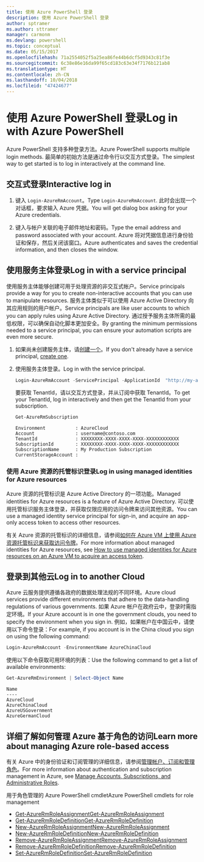 ```yaml
---
title: 使用 Azure PowerShell 登录
description: 使用 Azure PowerShell 登录
author: sptramer
ms.author: sttramer
manager: carmonm
ms.devlang: powershell
ms.topic: conceptual
ms.date: 05/15/2017
ms.openlocfilehash: 71a2554052f5a25ea86fe44b6dcf5d9343c81f3e
ms.sourcegitcommit: 6c38e86e16da99f65cd183c63e34f7176b121ab8
ms.translationtype: HT
ms.contentlocale: zh-CN
ms.lasthandoff: 10/04/2018
ms.locfileid: "47424677"
---
```

# <a name="log-in-with-azure-powershell"></a><span data-ttu-id="8bf8f-103">使用 Azure PowerShell 登录</span><span class="sxs-lookup"><span data-stu-id="8bf8f-103">Log in with Azure PowerShell</span></span>

<span data-ttu-id="8bf8f-104">Azure PowerShell 支持多种登录方法。</span><span class="sxs-lookup"><span data-stu-id="8bf8f-104">Azure PowerShell supports multiple login methods.</span></span> <span data-ttu-id="8bf8f-105">最简单的初始方法是通过命令行以交互方式登录。</span><span class="sxs-lookup"><span data-stu-id="8bf8f-105">The simplest way to get started is to log in interactively at the command line.</span></span>

## <a name="interactive-log-in"></a><span data-ttu-id="8bf8f-106">交互式登录</span><span class="sxs-lookup"><span data-stu-id="8bf8f-106">Interactive log in</span></span>

1. <span data-ttu-id="8bf8f-107">键入 `Login-AzureRmAccount`。</span><span class="sxs-lookup"><span data-stu-id="8bf8f-107">Type `Login-AzureRmAccount`.</span></span> <span data-ttu-id="8bf8f-108">此时会出现一个对话框，要求输入 Azure 凭据。</span><span class="sxs-lookup"><span data-stu-id="8bf8f-108">You will get dialog box asking for your Azure credentials.</span></span>

2. <span data-ttu-id="8bf8f-109">键入与帐户关联的电子邮件地址和密码。</span><span class="sxs-lookup"><span data-stu-id="8bf8f-109">Type the email address and password associated with your account.</span></span> <span data-ttu-id="8bf8f-110">Azure 将对凭据信息进行身份验证和保存，然后关闭该窗口。</span><span class="sxs-lookup"><span data-stu-id="8bf8f-110">Azure authenticates and saves the credential information, and then closes the window.</span></span>

## <a name="log-in-with-a-service-principal"></a><span data-ttu-id="8bf8f-111">使用服务主体登录</span><span class="sxs-lookup"><span data-stu-id="8bf8f-111">Log in with a service principal</span></span>

<span data-ttu-id="8bf8f-112">使用服务主体能够创建可用于处理资源的非交互式帐户。</span><span class="sxs-lookup"><span data-stu-id="8bf8f-112">Service principals provide a way for you to create non-interactive accounts that you can use to manipulate resources.</span></span> <span data-ttu-id="8bf8f-113">服务主体类似于可以使用 Azure Active Directory 向其应用规则的用户帐户。</span><span class="sxs-lookup"><span data-stu-id="8bf8f-113">Service principals are like user accounts to which you can apply rules using Azure Active Directory.</span></span> <span data-ttu-id="8bf8f-114">通过授予服务主体所需的最低权限，可以确保自动化脚本更加安全。</span><span class="sxs-lookup"><span data-stu-id="8bf8f-114">By granting the minimum permissions needed to a service principal, you can ensure your automation scripts are even more secure.</span></span>

1. <span data-ttu-id="8bf8f-115">如果尚未创建服务主体，请[创建一个](create-azure-service-principal-azureps.md)。</span><span class="sxs-lookup"><span data-stu-id="8bf8f-115">If you don't already have a service principal, [create one](create-azure-service-principal-azureps.md).</span></span>

2. <span data-ttu-id="8bf8f-116">使用服务主体登录。</span><span class="sxs-lookup"><span data-stu-id="8bf8f-116">Log in with the service principal.</span></span>

    ```powershell
    Login-AzureRmAccount -ServicePrincipal -ApplicationId  "http://my-app" -Credential $pscredential -TenantId $tenantid
    ```

    <span data-ttu-id="8bf8f-117">要获取 TenantId，请以交互方式登录，并从订阅中获取 TenantId。</span><span class="sxs-lookup"><span data-stu-id="8bf8f-117">To get your TenantId, log in interactively and then get the TenantId from your subscription.</span></span>

    ```powershell
    Get-AzureRmSubscription
    ```

    ```output
    Environment           : AzureCloud
    Account               : username@contoso.com
    TenantId              : XXXXXXXX-XXXX-XXXX-XXXX-XXXXXXXXXXXX
    SubscriptionId        : XXXXXXXX-XXXX-XXXX-XXXX-XXXXXXXXXXXX
    SubscriptionName      : My Production Subscription
    CurrentStorageAccount :
    ```

### <a name="log-in-using-managed-identities-for-azure-resources"></a><span data-ttu-id="8bf8f-118">使用 Azure 资源的托管标识登录</span><span class="sxs-lookup"><span data-stu-id="8bf8f-118">Log in using managed identities for Azure resources</span></span>

<span data-ttu-id="8bf8f-119">Azure 资源的托管标识是 Azure Active Directory 的一项功能。</span><span class="sxs-lookup"><span data-stu-id="8bf8f-119">Managed identities for Azure resources is a feature of Azure Active Directory.</span></span> <span data-ttu-id="8bf8f-120">可以使用托管标识服务主体登录，并获取仅限应用的访问令牌来访问其他资源。</span><span class="sxs-lookup"><span data-stu-id="8bf8f-120">You can use a managed identity service principal for sign-in, and acquire an app-only access token to access other resources.</span></span>

<span data-ttu-id="8bf8f-121">有关 Azure 资源的托管标识的详细信息，请参阅[如何在 Azure VM 上使用 Azure 资源托管标识来获取访问令牌](/azure/active-directory/managed-identities-azure-resources/how-to-use-vm-token)。</span><span class="sxs-lookup"><span data-stu-id="8bf8f-121">For more information about managed identities for Azure resources, see [How to use managed identities for Azure resources on an Azure VM to acquire an access token](/azure/active-directory/managed-identities-azure-resources/how-to-use-vm-token).</span></span>

## <a name="log-in-to-another-cloud"></a><span data-ttu-id="8bf8f-122">登录到其他云</span><span class="sxs-lookup"><span data-stu-id="8bf8f-122">Log in to another Cloud</span></span>

<span data-ttu-id="8bf8f-123">Azure 云服务提供遵循各政府的数据处理法规的不同环境。</span><span class="sxs-lookup"><span data-stu-id="8bf8f-123">Azure cloud services provide different environments that adhere to the data-handling regulations of various governments.</span></span> <span data-ttu-id="8bf8f-124">如果 Azure 帐户在政府云中，登录时需指定环境。</span><span class="sxs-lookup"><span data-stu-id="8bf8f-124">If your Azure account is in one the government clouds, you need to specify the environment when you sign in.</span></span> <span data-ttu-id="8bf8f-125">例如，如果帐户在中国云中，请使用以下命令登录：</span><span class="sxs-lookup"><span data-stu-id="8bf8f-125">For example, if you account is in the China cloud you sign on using the following command:</span></span>

```powershell
Login-AzureRmAccount -EnvironmentName AzureChinaCloud
```

<span data-ttu-id="8bf8f-126">使用以下命令获取可用环境的列表：</span><span class="sxs-lookup"><span data-stu-id="8bf8f-126">Use the following command to get a list of available environments:</span></span>

```powershell
Get-AzureRmEnvironment | Select-Object Name
```

```output
Name
----
AzureCloud
AzureChinaCloud
AzureUSGovernment
AzureGermanCloud
```

## <a name="learn-more-about-managing-azure-role-based-access"></a><span data-ttu-id="8bf8f-127">详细了解如何管理 Azure 基于角色的访问</span><span class="sxs-lookup"><span data-stu-id="8bf8f-127">Learn more about managing Azure role-based access</span></span>

<span data-ttu-id="8bf8f-128">有关 Azure 中的身份验证和订阅管理的详细信息，请参阅[管理帐户、订阅和管理角色](/azure/active-directory/role-based-access-control-configure)。</span><span class="sxs-lookup"><span data-stu-id="8bf8f-128">For more information about authentication and subscription management in Azure, see [Manage Accounts, Subscriptions, and Administrative Roles](/azure/active-directory/role-based-access-control-configure).</span></span>

<span data-ttu-id="8bf8f-129">用于角色管理的 Azure PowerShell cmdlet</span><span class="sxs-lookup"><span data-stu-id="8bf8f-129">Azure PowerShell cmdlets for role management</span></span>

* [<span data-ttu-id="8bf8f-130">Get-AzureRmRoleAssignment</span><span class="sxs-lookup"><span data-stu-id="8bf8f-130">Get-AzureRmRoleAssignment</span></span>](/powershell/module/AzureRM.Resources/Get-AzureRmRoleAssignment)
* [<span data-ttu-id="8bf8f-131">Get-AzureRmRoleDefinition</span><span class="sxs-lookup"><span data-stu-id="8bf8f-131">Get-AzureRmRoleDefinition</span></span>](/powershell/module/AzureRM.Resources/Get-AzureRmRoleDefinition)
* [<span data-ttu-id="8bf8f-132">New-AzureRmRoleAssignment</span><span class="sxs-lookup"><span data-stu-id="8bf8f-132">New-AzureRmRoleAssignment</span></span>](/powershell/module/AzureRM.Resources/New-AzureRmRoleAssignment)
* [<span data-ttu-id="8bf8f-133">New-AzureRmRoleDefinition</span><span class="sxs-lookup"><span data-stu-id="8bf8f-133">New-AzureRmRoleDefinition</span></span>](/powershell/module/AzureRM.Resources/New-AzureRmRoleDefinition)
* [<span data-ttu-id="8bf8f-134">Remove-AzureRmRoleAssignment</span><span class="sxs-lookup"><span data-stu-id="8bf8f-134">Remove-AzureRmRoleAssignment</span></span>](/powershell/module/AzureRM.Resources/Remove-AzureRmRoleAssignment)
* [<span data-ttu-id="8bf8f-135">Remove-AzureRmRoleDefinition</span><span class="sxs-lookup"><span data-stu-id="8bf8f-135">Remove-AzureRmRoleDefinition</span></span>](/powershell/module/AzureRM.Resources/Remove-AzureRmRoleDefinition)
* [<span data-ttu-id="8bf8f-136">Set-AzureRmRoleDefinition</span><span class="sxs-lookup"><span data-stu-id="8bf8f-136">Set-AzureRmRoleDefinition</span></span>](/powershell/moduel/AzureRM.Resources/Set-AzureRmRoleDefinition)
